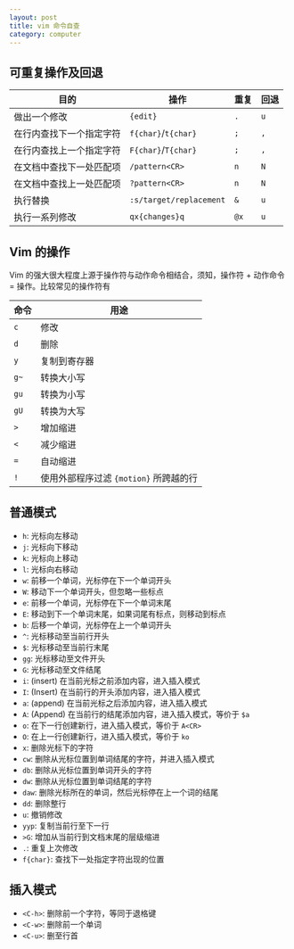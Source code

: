 ```yaml
---
layout: post
title: vim 命令自查
category: computer
---
```

## 可重复操作及回退

|目的|操作|重复|回退|
|--|--|--|--|
|做出一个修改|`{edit}`|`.`|`u`|
|在行内查找下一个指定字符|`f{char}`/`t{char}`|`;`|`,`|
|在行内查找上一个指定字符|`F{char}`/`T{char}`|`;`|`,`|
|在文档中查找下一处匹配项|`/pattern<CR>`|`n`|`N`|
|在文档中查找上一处匹配项|`?pattern<CR>`|`n`|`N`|
|执行替换|`:s/target/replacement`|`&`|`u`|
|执行一系列修改|`qx{changes}q`|`@x`|`u`|

## Vim 的操作

Vim 的强大很大程度上源于操作符与动作命令相结合，须知，操作符 + 动作命令 = 操作。比较常见的操作符有

|命令|用途|
|---|---|
|`c`|修改|
|`d`|删除|
|`y`|复制到寄存器|
|`g~`|转换大小写|
|`gu`|转换为小写|
|`gU`|转换为大写|
|`>`|增加缩进|
|`<`|减少缩进|
|`=`|自动缩进|
|`!`|使用外部程序过滤 `{motion}` 所跨越的行|


## 普通模式

+ `h`: 光标向左移动
+ `j`: 光标向下移动
+ `k`: 光标向上移动
+ `l`: 光标向右移动
+ `w`: 前移一个单词，光标停在下一个单词开头
+ `W`: 移动下一个单词开头，但忽略一些标点
+ `e`: 前移一个单词，光标停在下一个单词末尾
+ `E`: 移动到下一个单词末尾，如果词尾有标点，则移动到标点
+ `b`: 后移一个单词，光标停在上一个单词开头
+ `^`: 光标移动至当前行开头
+ `$`: 光标移动至当前行末尾
+ `gg`: 光标移动至文件开头
+ `G`: 光标移动至文件结尾
+ `i`: (insert) 在当前光标之前添加内容，进入插入模式
+ `I`: (Insert) 在当前行的开头添加内容，进入插入模式
+ `a`: (append) 在当前光标之后添加内容，进入插入模式
+ `A`: (Append) 在当前行的结尾添加内容，进入插入模式，等价于 `$a`
+ `o`: 在下一行创建新行，进入插入模式，等价于 `A<CR>`
+ `O`: 在上一行创建新行，进入插入模式，等价于 `ko`
+ `x`: 删除光标下的字符
+ `cw`: 删除从光标位置到单词结尾的字符，并进入插入模式
+ `db`: 删除从光标位置到单词开头的字符
+ `dw`: 删除从光标位置到单词结尾的字符
+ `daw`: 删除光标所在的单词，然后光标停在上一个词的结尾
+ `dd`: 删除整行
+ `u`: 撤销修改
+ `yyp`: 复制当前行至下一行
+ `>G`: 增加从当前行到文档末尾的层级缩进
+ `.`: 重复上次修改
+ `f{char}`: 查找下一处指定字符出现的位置


## 插入模式

+ `<C-h>`: 删除前一个字符，等同于退格键
+ `<C-w>`: 删除前一个单词
+ `<C-u>`: 删至行首
